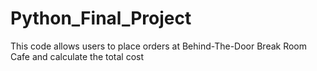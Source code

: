 # Python_Final_Project
This code allows users to place orders at Behind-The-Door Break Room Cafe and calculate the total cost
